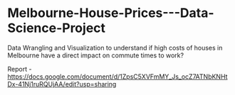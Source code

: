 # Melbourne-House-Prices---Data-Science-Project
Data Wrangling and Visualization to understand if high costs of houses in Melbourne have a direct impact on commute times to work?

Report - https://docs.google.com/document/d/1ZpsC5XVFmMY_Js_ocZ7ATNbKNHtDx-41Nj1ruRQUjAA/edit?usp=sharing
